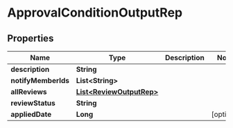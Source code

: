 

# ApprovalConditionOutputRep


## Properties

| Name | Type | Description | Notes |
|------------ | ------------- | ------------- | -------------|
|**description** | **String** |  |  |
|**notifyMemberIds** | **List&lt;String&gt;** |  |  |
|**allReviews** | [**List&lt;ReviewOutputRep&gt;**](ReviewOutputRep.md) |  |  |
|**reviewStatus** | **String** |  |  |
|**appliedDate** | **Long** |  |  [optional] |



